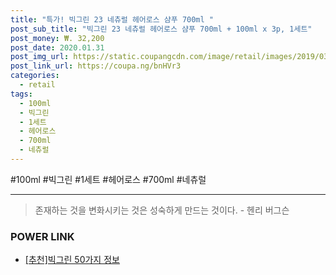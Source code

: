 ```yaml
--- 
title: "특가! 빅그린 23 네츄럴 헤어로스 샴푸 700ml " 
post_sub_title: "빅그린 23 네츄럴 헤어로스 샴푸 700ml + 100ml x 3p, 1세트" 
post_money: ₩. 32,200 
post_date: 2020.01.31 
post_img_url: https://static.coupangcdn.com/image/retail/images/2019/03/07/1/8/a5f8858b-4a43-45ad-a9e7-8ec877d4dd00.jpg 
post_link_url: https://coupa.ng/bnHVr3 
categories: 
  - retail 
tags: 
  - 100ml 
  - 빅그린 
  - 1세트 
  - 헤어로스 
  - 700ml 
  - 네츄럴 
--- 
```

  #100ml #빅그린 #1세트 #헤어로스 #700ml #네츄럴 
<hr> 

> 존재하는 것을 변화시키는 것은 성숙하게 만드는 것이다. - 헨리 버그슨 


### POWER LINK

* <a href="https://blog.naver.com/fasyy4321/221791046221" target="_blank">[추천]빅그린 50가지 정보</a>
